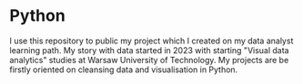 # Python
I use this repository to public my project which I created on my data analyst learning path.
My story with data started in 2023 with starting "Visual data analytics" studies at Warsaw University of Technology. 
My projects are be firstly oriented on cleansing data and visualisation in Python.

